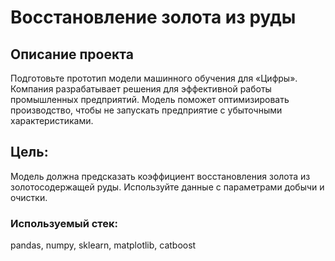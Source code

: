 # Восстановление золота из руды

## Описание проекта

Подготовьте прототип модели машинного обучения для «Цифры». Компания разрабатывает решения для эффективной работы промышленных предприятий.
Модель поможет оптимизировать производство, чтобы не запускать предприятие с убыточными характеристиками.

## Цель:
Модель должна предсказать коэффициент восстановления золота из золотосодержащей руды. Используйте данные с параметрами добычи и очистки. 


### Используемый стек:
pandas, numpy, sklearn, matplotlib, catboost